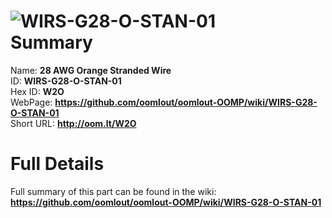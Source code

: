 
![WIRS-G28-O-STAN-01](https://github.com/oomlout/oomlout-OOMP/blob/master/parts/WIRS-G28-O-STAN-01/WIRS-G28-O-STAN-01_420.jpg)   
Summary
=================
  
Name: __28 AWG Orange Stranded Wire__    
ID: __WIRS-G28-O-STAN-01__   
Hex ID: __W2O__   
WebPage: __https://github.com/oomlout/oomlout-OOMP/wiki/WIRS-G28-O-STAN-01__   
Short URL: __http://oom.lt/W2O__   

Full Details
==========================
Full summary of this part can be found in the wiki:   
__https://github.com/oomlout/oomlout-OOMP/wiki/WIRS-G28-O-STAN-01__    

